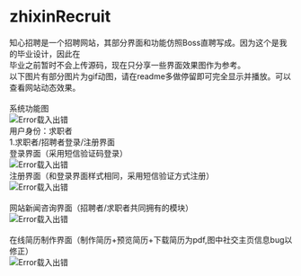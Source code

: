 # zhixinRecruit
知心招聘是一个招聘网站，其部分界面和功能仿照Boss直聘写成。因为这个是我的毕业设计，因此在</br>
毕业之前暂时不会上传源码，现在只分享一些界面效果图作为参考。</br>
以下图片有部分图片为gif动图，请在readme多做停留即可完全显示并播放。可以查看网站动态效果。
</br></br>
系统功能图</br>
![Error载入出错](https://github.com/wenyaxinluoyang/zhixinRecruit/blob/master/images/Architecture.png)</br>
用户身份：求职者</br>
1.求职者/招聘者登录/注册界面</br>
登录界面（采用短信验证码登录）</br>
![Error载入出错](https://github.com/wenyaxinluoyang/zhixinRecruit/blob/master/images/login.jpg)</br>
注册界面（和登录界面样式相同，采用短信验证方式注册）</br>
![Error载入出错](https://github.com/wenyaxinluoyang/zhixinRecruit/blob/master/images/register.jpg)</br></br>
网站新闻咨询界面（招聘者/求职者共同拥有的模块）</br>
![Error载入出错](https://github.com/wenyaxinluoyang/zhixinRecruit/blob/master/images/showNews.gif)</br></br>
在线简历制作界面（制作简历+预览简历+下载简历为pdf,图中社交主页信息bug以修正）</br>
![Error载入出错](https://github.com/wenyaxinluoyang/zhixinRecruit/blob/master/images/resume.gif)</br></br>



